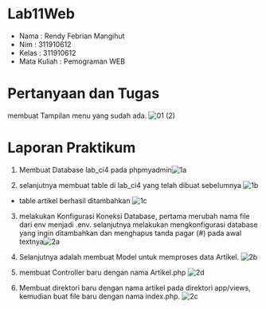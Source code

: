 # Lab11Web
- Nama : Rendy Febrian Mangihut
- Nim : 311910612
- Kelas : 311910612
- Mata Kuliah : Pemograman WEB

# Pertanyaan dan Tugas
membuat Tampilan menu yang sudah ada. 
![01 (2)](https://user-images.githubusercontent.com/59887134/122944982-71a91080-d3a2-11eb-8261-09354f99cbb7.png)

# Laporan Praktikum
1. Membuat Database lab_ci4 pada phpmyadmin![1a](https://user-images.githubusercontent.com/59887134/122945484-cfd5f380-d3a2-11eb-89ff-187c5aa19376.png)

2. selanjutnya membuat table di lab_ci4 yang telah dibuat sebelumnya ![1b](https://user-images.githubusercontent.com/59887134/122945776-014ebf00-d3a3-11eb-887c-4c4d9c448276.png)

- table artikel berhasil ditambahkan ![1c](https://user-images.githubusercontent.com/59887134/122945842-10357180-d3a3-11eb-9b72-79bff8b53bf0.png)

3. melakukan Konfigurasi Koneksi Database, pertama merubah nama file dari env menjadi .env. selanjutnya melakukan mengkonfigurasi database yang ingin ditambahkan dan menghapus tanda pagar (#) pada awal textnya![2a](https://user-images.githubusercontent.com/59887134/122946463-92259a80-d3a3-11eb-80cf-ef85e94b7023.png)

4. Selanjutnya adalah membuat Model untuk memproses data Artikel. ![2b](https://user-images.githubusercontent.com/59887134/122946615-b5e8e080-d3a3-11eb-8fbd-4b468dd5dcec.png)

5. membuat Controller baru dengan nama Artikel.php ![2d](https://user-images.githubusercontent.com/59887134/122947838-a7e78f80-d3a4-11eb-90ec-a79f7672a565.png)

6. Membuat direktori baru dengan nama artikel pada direktori app/views, kemudian buat file baru dengan nama index.php. ![2c](https://user-images.githubusercontent.com/59887134/122948069-d49ba700-d3a4-11eb-8a6c-ea30b6824e53.png)



